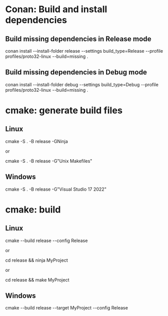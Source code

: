 # Conan: Build and install dependencies
## Build missing dependencies in Release mode
conan install --install-folder release --settings build_type=Release --profile profiles/proto32-linux --build=missing .

## Build missing dependencies in Debug mode
conan install --install-folder debug --settings build_type=Debug --profile profiles/proto32-linux --build=missing .

# cmake: generate build files
## Linux
cmake -S . -B release -GNinja

or

cmake -S . -B release -G"Unix Makefiles"

## Windows
cmake -S . -B release -G"Visual Studio 17 2022"

# cmake: build
## Linux
cmake --build release --config Release

or

cd release && ninja MyProject

or

cd release && make MyProject

## Windows
cmake --build release --target MyProject --config Release
